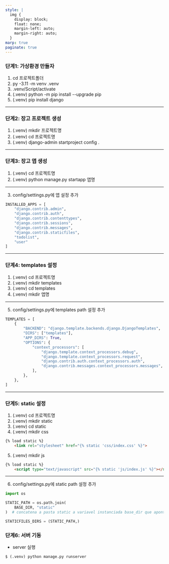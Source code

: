 ```yaml
---
style: |
  img {
    display: block;
    float: none;
    margin-left: auto;
    margin-right: auto;
  }
marp: true
paginate: true
---
```

### 단계1: 가상환경 만들자
1. cd 프로젝트폴더
2. py -3.11 -m venv .venv 
3. .venv/Script/activate 
4. (.venv) python -m pip install --upgrade pip 
5. (.venv) pip install django

---
### 단계2: 장고 프로젝트 생성
1. (.venv) mkdir 프로젝트명 
2. (.venv) cd 프로젝트명 
3. (.venv) django-admin startproject config . 

---
### 단계3: 장고 앱 생성 
1. (.venv) cd 프로젝트명 
2. (.venv) python manage.py startapp 앱명 

---
3. config/settings.py에 앱 설정 추가 
```python
INSTALLED_APPS = [
    "django.contrib.admin",
    "django.contrib.auth",
    "django.contrib.contenttypes",
    "django.contrib.sessions",
    "django.contrib.messages",
    "django.contrib.staticfiles",
    "todolist",
    "user"
]
```

---
### 단계4: templates 설정
1. (.venv) cd 프로젝트명 
2. (.venv) mkdir templates 
3. (.venv) cd templates
4. (.venv) mkdir 앱명

---
5. config/settings.py에 templates path 설정 추가 
```python
TEMPLATES = [
    {
        "BACKEND": "django.template.backends.django.DjangoTemplates",
        "DIRS": ["templates"],
        "APP_DIRS": True,
        "OPTIONS": {
            "context_processors": [
                "django.template.context_processors.debug",
                "django.template.context_processors.request",
                "django.contrib.auth.context_processors.auth",
                "django.contrib.messages.context_processors.messages",
            ],
        },
    },
]
```

---
### 단계5: static 설정
1. (.venv) cd 프로젝트명 
2. (.venv) mkdir static 
3. (.venv) cd static
4. (.venv) mkdir css
```html
{% load static %}
    <link rel="stylesheet" href="{% static 'css/index.css' %}">
```
5. (.venv) mkdir js
```html
{% load static %}
    <script type="text/javascript" src="{% static 'js/index.js' %}"></script>
```

---
6. config/settings.py에 static path 설정 추가 
```python
import os 

STATIC_PATH = os.path.join(
    BASE_DIR, "static"
)  # concatena a pasta static a variavel instanciada base_dir que aponta para a raiz do projeto

STATICFILES_DIRS = (STATIC_PATH,)
```

### 단계6: 서버 기동 
- server 실행 
```shell
$ (.venv) python manage.py runserver
```